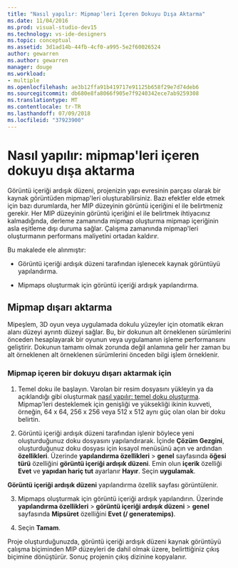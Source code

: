 ```yaml
---
title: "Nasıl yapılır: Mipmap'leri İçeren Dokuyu Dışa Aktarma"
ms.date: 11/04/2016
ms.prod: visual-studio-dev15
ms.technology: vs-ide-designers
ms.topic: conceptual
ms.assetid: 3d1ad14b-44fb-4cf0-a995-5e2f60026524
author: gewarren
ms.author: gewarren
manager: douge
ms.workload:
- multiple
ms.openlocfilehash: ae3b12ffa91b419717e91125b658f29e7d74deb6
ms.sourcegitcommit: db680e8fa8066f905e7f9240342ece7ab9259308
ms.translationtype: MT
ms.contentlocale: tr-TR
ms.lasthandoff: 07/09/2018
ms.locfileid: "37923900"
---
```

# <a name="how-to-export-a-texture-that-contains-mipmaps"></a>Nasıl yapılır: mipmap'leri içeren dokuyu dışa aktarma

Görüntü içeriği ardışık düzeni, projenizin yapı evresinin parçası olarak bir kaynak görüntüden mipmap'leri oluşturabilirsiniz. Bazı efektler elde etmek için bazı durumlarda, her MIP düzeyinin görüntü içeriğini el ile belirtmeniz gerekir. Her MIP düzeyinin görüntü içeriğini el ile belirtmek ihtiyacınız kalmadığında, derleme zamanında mipmap oluşturma mipmap içeriğinin asla eşitleme dışı duruma sağlar. Çalışma zamanında mipmap'leri oluşturmanın performans maliyetini ortadan kaldırır.

Bu makalede ele alınmıştır:

- Görüntü içeriği ardışık düzeni tarafından işlenecek kaynak görüntüyü yapılandırma.

- Mipmaps oluşturmak için görüntü içeriği ardışık yapılandırma.

## <a name="export-mipmaps"></a>Mipmap dışarı aktarma

Mipeşlem, 3D oyun veya uygulamada dokulu yüzeyler için otomatik ekran alanı düzeyi ayrıntı düzeyi sağlar. Bu, bir dokunun alt örneklenen sürümlerini önceden hesaplayarak bir oyunun veya uygulamanın işleme performansını geliştirir. Dokunun tamamı olmak zorunda değil anlamına gelir her zaman bu alt örneklenen alt örneklenen sürümlerini önceden bilgi işlem örneklenir.

### <a name="to-export-a-texture-that-has-mipmaps"></a>Mipmap içeren bir dokuyu dışarı aktarmak için

1.  Temel doku ile başlayın. Varolan bir resim dosyasını yükleyin ya da açıklandığı gibi oluşturmak [nasıl yapılır: temel doku oluşturma](../designers/how-to-create-a-basic-texture.md). Mipmap'leri desteklemek için genişliği ve yüksekliği ikinin kuvveti, örneğin, 64 x 64, 256 x 256 veya 512 x 512 aynı güç olan olan bir doku belirtin.

2.  Görüntü içeriği ardışık düzeni tarafından işlenir böylece yeni oluşturduğunuz doku dosyasını yapılandırarak. İçinde **Çözüm Gezgini**, oluşturduğunuz doku dosyası için kısayol menüsünü açın ve ardından **özellikleri**. Üzerinde **yapılandırma özellikleri** > **genel** sayfasında **öğesi türü** özelliğini **görüntü içeriği ardışık düzeni**. Emin olun **içerik** özelliği **Evet** ve **yapıdan hariç tut** ayarlanır **Hayır**. Seçin **uygulamak**.

   **Görüntü içeriği ardışık düzeni** yapılandırma özellik sayfası görüntülenir.

3.  Mipmaps oluşturmak için görüntü içeriği ardışık yapılandırın. Üzerinde **yapılandırma özellikleri** > **görüntü içeriği ardışık düzeni** > **genel** sayfasında **Mipsüret** özelliğini **Evet (/ generatemips)**.

4.  Seçin **Tamam**.

Proje oluşturduğunuzda, görüntü içeriği ardışık düzeni kaynak görüntüyü çalışma biçiminden MIP düzeyleri de dahil olmak üzere, belirttiğiniz çıkış biçimine dönüştürür. Sonuç projenin çıkış dizinine kopyalanır.